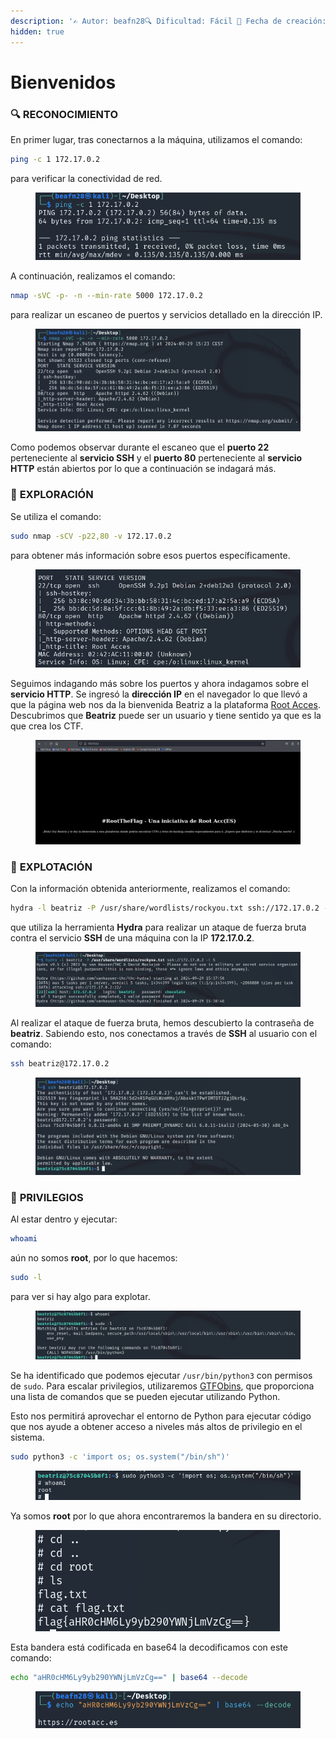 ```yaml
---
description: '✍️ Autor: beafn28🔍 Dificultad: Fácil 📅 Fecha de creación: 29/09/2024'
hidden: true
---
```


# Bienvenidos

### 🔍 RECONOCIMIENTO

En primer lugar, tras conectarnos a la máquina, utilizamos el comando:

```bash
ping -c 1 172.17.0.2
```

para verificar la conectividad de red.

<figure><img src="../.gitbook/assets/imagen (12).png" alt=""><figcaption></figcaption></figure>

A continuación, realizamos el comando:

```bash
nmap -sVC -p- -n --min-rate 5000 172.17.0.2
```

para realizar un escaneo de puertos y servicios detallado en la dirección IP.

<figure><img src="../.gitbook/assets/imagen (13).png" alt=""><figcaption></figcaption></figure>

Como podemos observar durante el escaneo que el **puerto 22** perteneciente al **servicio SSH** y el **puerto 80** perteneciente al **servicio HTTP** están abiertos por lo que a continuación se indagará más.

### 🔎 **EXPLORACIÓN**

Se utiliza el comando:

```bash
sudo nmap -sCV -p22,80 -v 172.17.0.2
```

para obtener más información sobre esos puertos específicamente.

<figure><img src="../.gitbook/assets/imagen (14).png" alt=""><figcaption></figcaption></figure>

Seguimos indagando más sobre los puertos y ahora indagamos sobre el **servicio HTTP**. Se ingresó la **dirección IP** en el navegador lo que llevó a que la página web nos da la bienvenida Beatriz a la plataforma [Root Acces](https://rootacc.es/index.php?sid=585994e8f11ab449e8ccbd8e65e13a59). Descubrimos que **Beatriz** puede ser un usuario y tiene sentido ya que es la que crea los CTF.

<figure><img src="../.gitbook/assets/imagen (55).png" alt=""><figcaption></figcaption></figure>

### 🚀 **EXPLOTACIÓN**

Con la información obtenida anteriormente, realizamos el comando:

```bash
hydra -l beatriz -P /usr/share/wordlists/rockyou.txt ssh://172.17.0.2 -t 5
```

que utiliza la herramienta **Hydra** para realizar un ataque de fuerza bruta contra el servicio **SSH** de una máquina con la IP **172.17.0.2**.

<figure><img src="../.gitbook/assets/imagen (18).png" alt=""><figcaption></figcaption></figure>

Al realizar el ataque de fuerza bruta, hemos descubierto la contraseña de **beatriz**. Sabiendo esto, nos conectamos a través de **SSH** al usuario con el comando:

```bash
ssh beatriz@172.17.0.2
```

<figure><img src="../.gitbook/assets/imagen (16).png" alt=""><figcaption></figcaption></figure>

### 🔐 **PRIVILEGIOS**

Al estar dentro y ejecutar:

```bash
whoami
```

aún no somos **root**, por lo que hacemos:

```bash
sudo -l
```

para ver si hay algo para explotar.

<figure><img src="../.gitbook/assets/imagen (19).png" alt=""><figcaption></figcaption></figure>

Se ha identificado que podemos ejecutar `/usr/bin/python3` con permisos de `sudo`. Para escalar privilegios, utilizaremos [GTFObins](https://gtfobins.github.io/gtfobins/python/), que proporciona una lista de comandos que se pueden ejecutar utilizando Python.

Esto nos permitirá aprovechar el entorno de Python para ejecutar código que nos ayude a obtener acceso a niveles más altos de privilegio en el sistema.

```bash
sudo python3 -c 'import os; os.system("/bin/sh")'
```

<figure><img src="../.gitbook/assets/imagen (20).png" alt=""><figcaption></figcaption></figure>

Ya somos **root** por lo que ahora encontraremos la bandera en su directorio.

<figure><img src="../.gitbook/assets/imagen (56).png" alt=""><figcaption></figcaption></figure>

Esta bandera está codificada en base64 la decodificamos con este comando:

```bash
echo "aHR0cHM6Ly9yb290YWNjLmVzCg==" | base64 --decode
```

<figure><img src="../.gitbook/assets/imagen (57).png" alt=""><figcaption></figcaption></figure>
